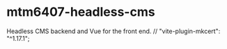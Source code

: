 # mtm6407-headless-cms
 Headless CMS backend and Vue for the front end. 
    // "vite-plugin-mkcert": "^1.17.1";

